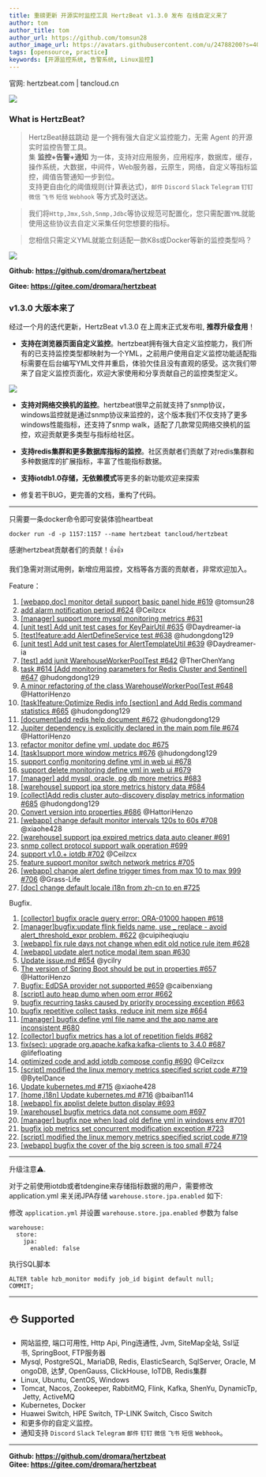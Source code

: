 ```yaml
---
title: 重磅更新 开源实时监控工具 HertzBeat v1.3.0 发布 在线自定义来了
author: tom  
author_title: tom   
author_url: https://github.com/tomsun28  
author_image_url: https://avatars.githubusercontent.com/u/24788200?s=400&v=4  
tags: [opensource, practice]
keywords: [开源监控系统, 告警系统, Linux监控]
---
```


官网: hertzbeat.com | tancloud.cn


![](https://p3-juejin.byteimg.com/tos-cn-i-k3u1fbpfcp/a9629ef5bb6e486cacddb899f1495c6e~tplv-k3u1fbpfcp-zoom-1.image)



### What is HertzBeat?

> HertzBeat赫兹跳动 是一个拥有强大自定义监控能力，无需 Agent 的开源实时监控告警工具。     
> 集 **监控+告警+通知** 为一体，支持对应用服务，应用程序，数据库，缓存，操作系统，大数据，中间件，Web服务器，云原生，网络，自定义等指标监控，阈值告警通知一步到位。   
> 支持更自由化的阈值规则(计算表达式)，`邮件` `Discord` `Slack` `Telegram` `钉钉` `微信` `飞书` `短信` `Webhook` 等方式及时送达。

> 我们将`Http,Jmx,Ssh,Snmp,Jdbc`等协议规范可配置化，您只需配置`YML`就能使用这些协议去自定义采集任何您想要的指标。

> 您相信只需定义YML就能立刻适配一款K8s或Docker等新的监控类型吗？


![](https://p3-juejin.byteimg.com/tos-cn-i-k3u1fbpfcp/4236e748f5ac4352b7cf4bb65ccf97aa~tplv-k3u1fbpfcp-zoom-1.image)


**Github: https://github.com/dromara/hertzbeat**

**Gitee: https://gitee.com/dromara/hertzbeat**

### v1.3.0 大版本来了

经过一个月的迭代更新，HertzBeat v1.3.0 在上周末正式发布啦, **推荐升级食用**！

- **支持在浏览器页面自定义监控**。hertzbeat拥有强大自定义监控能力，我们所有的已支持监控类型都映射为一个YML，之前用户使用自定义监控功能适配指标需要在后台编写YML文件并重启，体验欠佳且没有直观的感受。这次我们带来了自定义监控页面化，欢迎大家使用和分享贡献自己的监控类型定义。

![](https://p3-juejin.byteimg.com/tos-cn-i-k3u1fbpfcp/b5c9dd3e28c54c72b49a7470012a0c36~tplv-k3u1fbpfcp-zoom-1.image)

- **支持对网络交换机的监控**。hertzbeat很早之前就支持了snmp协议，windows监控就是通过snmp协议来监控的，这个版本我们不仅支持了更多windows性能指标，还支持了snmp walk，适配了几款常见网络交换机的监控，欢迎贡献更多类型与指标给社区。

- **支持redis集群和更多数据库指标的监控**。社区贡献者们贡献了对redis集群和多种数据库的扩展指标，丰富了性能指标数据。

- **支持iotdb1.0存储，无依赖模式**等更多的新功能欢迎来探索

- 修复若干BUG，更完善的文档，重构了代码。

----

只需要一条docker命令即可安装体验heartbeat

`docker run -d -p 1157:1157 --name hertzbeat tancloud/hertzbeat`

感谢hertzbeat贡献者们的贡献！👍👍

我们急需对测试用例，新增应用监控，文档等各方面的贡献者，非常欢迎加入。

Feature：

1. [[webapp,doc] monitor detail support basic panel hide #619](https://github.com/dromara/hertzbeat/pull/619) @tomsun28
2. [add alarm notification period #624](https://github.com/dromara/hertzbeat/pull/624) @Ceilzcx
3. [[manager] support more mysql monitoring metrics #631](https://github.com/dromara/hertzbeat/pull/631)
4. [[unit test] Add unit test cases for KeyPairUtil #635](https://github.com/dromara/hertzbeat/pull/635) @Daydreamer-ia
5. [[test]feature:add AlertDefineService test #638](https://github.com/dromara/hertzbeat/pull/638) @hudongdong129
6. [[unit test] Add unit test cases for AlertTemplateUtil #639](https://github.com/dromara/hertzbeat/pull/639) @Daydreamer-ia
7. [[test] add junit WarehouseWorkerPoolTest #642](https://github.com/dromara/hertzbeat/pull/642) @TherChenYang
8. [task #614 [Add monitoring parameters for Redis Cluster and Sentinel] #647](https://github.com/dromara/hertzbeat/pull/647) @hudongdong129
9. [A minor refactoring of the class WarehouseWorkerPoolTest #648](https://github.com/dromara/hertzbeat/pull/648) @HattoriHenzo
10. [[task]feature:Optimize Redis info [section] and Add Redis command statistics #665](https://github.com/dromara/hertzbeat/pull/665) @hudongdong129
11. [[document]add redis help document #672](https://github.com/dromara/hertzbeat/pull/672) @hudongdong129
12. [Jupiter dependency is explicitly declared in the main pom file #674](https://github.com/dromara/hertzbeat/pull/674) @HattoriHenzo
13. [refactor monitor define yml, update doc #675](https://github.com/dromara/hertzbeat/pull/675)
14. [[task]support more window metrics #676](https://github.com/dromara/hertzbeat/pull/676) @hudongdong129
15. [support config monitoring define yml in web ui #678](https://github.com/dromara/hertzbeat/pull/678)
16. [support delete monitoring define yml in web ui #679](https://github.com/dromara/hertzbeat/pull/679)
17. [[manager] add mysql, oracle, pg db more metrics #683](https://github.com/dromara/hertzbeat/pull/683)
18. [[warehouse] support jpa store metrics history data #684](https://github.com/dromara/hertzbeat/pull/684)
19. [[collect]Add redis cluster auto-discovery display metrics information #685](https://github.com/dromara/hertzbeat/pull/685) @hudongdong129
20. [Convert version into properties #686](https://github.com/dromara/hertzbeat/pull/686) @HattoriHenzo
21. [[webapp] change default monitor intervals 120s to 60s #708](https://github.com/dromara/hertzbeat/pull/708) @xiaohe428
22. [[warehouse] support jpa expired metrics data auto cleaner #691](https://github.com/dromara/hertzbeat/pull/691)
23. [snmp collect protocol support walk operation #699](https://github.com/dromara/hertzbeat/pull/699)
24. [support v1.0.+ iotdb #702](https://github.com/dromara/hertzbeat/pull/702) @Ceilzcx
25. [feature support monitor switch network metrics #705](https://github.com/dromara/hertzbeat/pull/705)
26. [[webapp] change alert define trigger times from max 10 to max 999 #706](https://github.com/dromara/hertzbeat/pull/706) @Grass-Life
27. [[doc] change default locale i18n from zh-cn to en #725](https://github.com/dromara/hertzbeat/pull/725)


Bugfix.

1. [[collector] bugfix oracle query error: ORA-01000 happen #618](https://github.com/dromara/hertzbeat/pull/618)
2. [[manager]bugfix:update flink fields name, use _ replace - avoid alert_threshold_expr problem. #622](https://github.com/dromara/hertzbeat/pull/622) @cuipiheqiuqiu
3. [[webapp] fix rule days not change when edit old notice rule item #628](https://github.com/dromara/hertzbeat/pull/628)
4. [[webapp] update alert notice modal item span #630](https://github.com/dromara/hertzbeat/pull/630)
5. [Update issue.md #654](https://github.com/dromara/hertzbeat/pull/654) @ycilry
6. [The version of Spring Boot should be put in properties #657](https://github.com/dromara/hertzbeat/pull/657) @HattoriHenzo
7. [Bugfix: EdDSA provider not supported #659](https://github.com/dromara/hertzbeat/pull/659) @caibenxiang
8. [[script] auto heap dump when oom error #662](https://github.com/dromara/hertzbeat/pull/662)
9. [bugfix recurring tasks caused by priority processing exception #663](https://github.com/dromara/hertzbeat/pull/663)
10. [bugfix repetitive collect tasks, reduce init mem size #664](https://github.com/dromara/hertzbeat/pull/664)
11. [[manager] bugfix define yml file name and the app name are inconsistent #680](https://github.com/dromara/hertzbeat/pull/680)
12. [[collector] bugfix metrics has a lot of repetition fields #682](https://github.com/dromara/hertzbeat/pull/682)
13. [fix(sec): upgrade org.apache.kafka:kafka-clients to 3.4.0 #687](https://github.com/dromara/hertzbeat/pull/687) @lifefloating
14. [optimized code and add iotdb compose config #690](https://github.com/dromara/hertzbeat/pull/690) @Ceilzcx
15. [[script] modified the linux memory metrics specified script code #719](https://github.com/dromara/hertzbeat/pull/719) @ByteIDance
16. [Update kubernetes.md #715](https://github.com/dromara/hertzbeat/pull/715) @xiaohe428
17. [[home,i18n] Update kubernetes.md #716](https://github.com/dromara/hertzbeat/pull/716) @baiban114
18. [[webapp] fix applist delete button display #693](https://github.com/dromara/hertzbeat/pull/693)
19. [[warehouse] bugfix metrics data not consume oom #697](https://github.com/dromara/hertzbeat/pull/697)
20. [[manager] bugfix npe when load old define yml in windows env #701](https://github.com/dromara/hertzbeat/pull/701)
21. [bugfix job metrics set concurrent modification exception #723](https://github.com/dromara/hertzbeat/pull/723)
22. [[script] modified the linux memory metrics specified script code #719](https://github.com/dromara/hertzbeat/pull/719)
23. [[webapp] bugfix the cover of the big screen is too small #724](https://github.com/dromara/hertzbeat/pull/724)
----     

升级注意⚠️.

对于之前使用iotdb或者tdengine来存储指标数据的用户，需要修改 application.yml 来关闭JPA存储 `warehouse.store.jpa.enabled` 如下:

修改 `application.yml` 并设置 `warehouse.store.jpa.enabled` 参数为 false
```
warehouse:
  store:
    jpa:
      enabled: false
```

执行SQL脚本
```
ALTER table hzb_monitor modify job_id bigint default null;
COMMIT;
```

----

## ⛄ Supported

-   网站监控, 端口可用性, Http Api, Ping连通性, Jvm, SiteMap全站, Ssl证书, SpringBoot, FTP服务器
-   Mysql, PostgreSQL, MariaDB, Redis, ElasticSearch, SqlServer, Oracle, MongoDB, 达梦, OpenGauss, ClickHouse, IoTDB, Redis集群
-   Linux, Ubuntu, CentOS, Windows
-   Tomcat, Nacos, Zookeeper, RabbitMQ, Flink, Kafka, ShenYu, DynamicTp, Jetty, ActiveMQ
-   Kubernetes, Docker
-   Huawei Switch, HPE Switch, TP-LINK Switch, Cisco Switch
-   和更多你的自定义监控。
-   通知支持 `Discord` `Slack` `Telegram` `邮件` `钉钉` `微信` `飞书` `短信` `Webhook`。

----

**Github: https://github.com/dromara/hertzbeat**      
**Gitee: https://gitee.com/dromara/hertzbeat**
